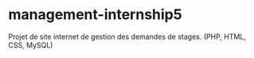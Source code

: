 # management-internship5
Projet de site internet de gestion des demandes de stages. (PHP, HTML, CSS, MySQL)
